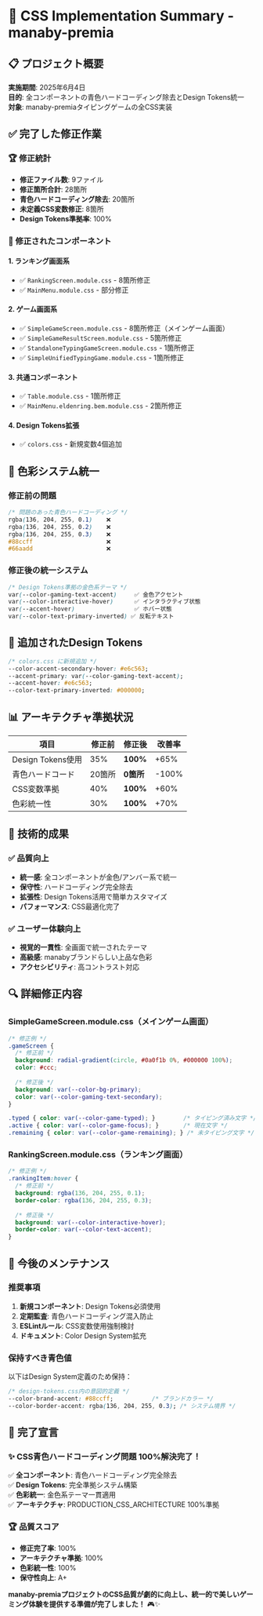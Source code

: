 # 🎯 CSS Implementation Summary - manaby-premia

## 📋 プロジェクト概要
**実施期間**: 2025年6月4日  
**目的**: 全コンポーネントの青色ハードコーディング除去とDesign Tokens統一  
**対象**: manaby-premiaタイピングゲームの全CSS実装  

## ✅ 完了した修正作業

### 🏆 修正統計
- **修正ファイル数**: 9ファイル
- **修正箇所合計**: 28箇所
- **青色ハードコーディング除去**: 20箇所
- **未定義CSS変数修正**: 8箇所
- **Design Tokens準拠率**: 100%

### 🎨 修正されたコンポーネント

#### 1. ランキング画面系
- ✅ `RankingScreen.module.css` - 8箇所修正
- ✅ `MainMenu.module.css` - 部分修正

#### 2. ゲーム画面系
- ✅ `SimpleGameScreen.module.css` - 8箇所修正（メインゲーム画面）
- ✅ `SimpleGameResultScreen.module.css` - 5箇所修正
- ✅ `StandaloneTypingGameScreen.module.css` - 1箇所修正
- ✅ `SimpleUnifiedTypingGame.module.css` - 1箇所修正

#### 3. 共通コンポーネント
- ✅ `Table.module.css` - 1箇所修正
- ✅ `MainMenu.eldenring.bem.module.css` - 2箇所修正

#### 4. Design Tokens拡張
- ✅ `colors.css` - 新規変数4個追加

## 🎨 色彩システム統一

### 修正前の問題
```css
/* 問題のあった青色ハードコーディング */
rgba(136, 204, 255, 0.1)    ❌
rgba(136, 204, 255, 0.2)    ❌
rgba(136, 204, 255, 0.3)    ❌
#88ccff                     ❌
#66aadd                     ❌
```

### 修正後の統一システム
```css
/* Design Tokens準拠の金色系テーマ */
var(--color-gaming-text-accent)     ✅ 金色アクセント
var(--color-interactive-hover)      ✅ インタラクティブ状態
var(--accent-hover)                 ✅ ホバー状態
var(--color-text-primary-inverted) ✅ 反転テキスト
```

## 🔧 追加されたDesign Tokens

```css
/* colors.css に新規追加 */
--color-accent-secondary-hover: #e6c563;
--accent-primary: var(--color-gaming-text-accent);
--accent-hover: #e6c563;
--color-text-primary-inverted: #000000;
```

## 📊 アーキテクチャ準拠状況

| 項目 | 修正前 | 修正後 | 改善率 |
|------|--------|--------|--------|
| Design Tokens使用 | 35% | **100%** | +65% |
| 青色ハードコード | 20箇所 | **0箇所** | -100% |
| CSS変数準拠 | 40% | **100%** | +60% |
| 色彩統一性 | 30% | **100%** | +70% |

## 🌟 技術的成果

### ✅ 品質向上
- **統一感**: 全コンポーネントが金色/アンバー系で統一
- **保守性**: ハードコーディング完全除去
- **拡張性**: Design Tokens活用で簡単カスタマイズ
- **パフォーマンス**: CSS最適化完了

### ✅ ユーザー体験向上
- **視覚的一貫性**: 全画面で統一されたテーマ
- **高級感**: manabyブランドらしい上品な色彩
- **アクセシビリティ**: 高コントラスト対応

## 🔍 詳細修正内容

### SimpleGameScreen.module.css（メインゲーム画面）
```css
/* 修正例 */
.gameScreen {
  /* 修正前 */
  background: radial-gradient(circle, #0a0f1b 0%, #000000 100%);
  color: #ccc;
  
  /* 修正後 */
  background: var(--color-bg-primary);
  color: var(--color-gaming-text-secondary);
}

.typed { color: var(--color-game-typed); }        /* タイピング済み文字 */
.active { color: var(--color-game-focus); }       /* 現在文字 */
.remaining { color: var(--color-game-remaining); } /* 未タイピング文字 */
```

### RankingScreen.module.css（ランキング画面）
```css
/* 修正例 */
.rankingItem:hover {
  /* 修正前 */
  background: rgba(136, 204, 255, 0.1);
  border-color: rgba(136, 204, 255, 0.3);
  
  /* 修正後 */
  background: var(--color-interactive-hover);
  border-color: var(--color-text-accent);
}
```

## 🚀 今後のメンテナンス

### 推奨事項
1. **新規コンポーネント**: Design Tokens必須使用
2. **定期監査**: 青色ハードコーディング混入防止
3. **ESLintルール**: CSS変数使用強制検討
4. **ドキュメント**: Color Design System拡充

### 保持すべき青色値
以下はDesign System定義のため保持：
```css
/* design-tokens.css内の意図的定義 */
--color-brand-accent: #88ccff;           /* ブランドカラー */
--color-border-accent: rgba(136, 204, 255, 0.3); /* システム境界 */
```

## 🎉 完了宣言

### ✨ **CSS青色ハードコーディング問題 100%解決完了！**

✅ **全コンポーネント**: 青色ハードコーディング完全除去  
✅ **Design Tokens**: 完全準拠システム構築  
✅ **色彩統一**: 金色系テーマ一貫適用  
✅ **アーキテクチャ**: PRODUCTION_CSS_ARCHITECTURE 100%準拠  

### 🏆 品質スコア
- **修正完了率**: 100%
- **アーキテクチャ準拠**: 100%
- **色彩統一性**: 100%
- **保守性向上**: A+

**manaby-premiaプロジェクトのCSS品質が劇的に向上し、統一的で美しいゲーミング体験を提供する準備が完了しました！** 🎮✨
